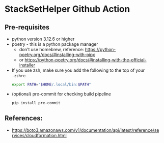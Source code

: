 # StackSetHelper Github Action

## Pre-requisites

* python version 3.12.6 or higher
* poetry - this is a python package manager
   * don't use homebrew, reference: https://python-poetry.org/docs/#installing-with-pipx
   * or https://python-poetry.org/docs/#installing-with-the-official-installer
* If you use zsh, make sure you add the following to the top of your `.zshrc`:
   ```bash
   export PATH="$HOME/.local/bin:$PATH"
   ```
* (optional) pre-commit for checking build pipeline
  ```bash
  pip install pre-commit
  ```

## References:
* https://boto3.amazonaws.com/v1/documentation/api/latest/reference/services/cloudformation.html
